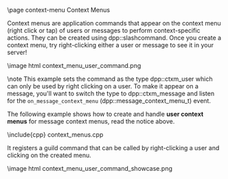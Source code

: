 \page context-menu Context Menus

Context menus are application commands that appear on the context menu (right click or tap) of users or messages to perform context-specific actions. They can be created using dpp::slashcommand. Once you create a context menu, try right-clicking either a user or message to see it in your server!

\image html context_menu_user_command.png

\note This example sets the command as the type dpp::ctxm_user which can only be used by right clicking on a user. To make it appear on a message, you'll want to switch the type to dpp::ctxm_message and listen for the `on_message_context_menu` (dpp::message_context_menu_t) event.

The following example shows how to create and handle **user context menus** for message context menus, read the notice above.

\include{cpp} context_menus.cpp

It registers a guild command that can be called by right-clicking a user and clicking on the created menu.

\image html context_menu_user_command_showcase.png
